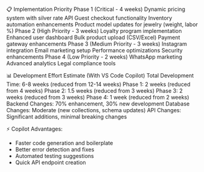 📋 Implementation Priority
Phase 1 (Critical - 4 weeks)
Dynamic pricing system with silver rate API
Guest checkout functionality
Inventory automation enhancements
Product model updates for jewelry (weight, labor %)
Phase 2 (High Priority - 3 weeks)
Loyalty program implementation
Enhanced user dashboard
Bulk product upload (CSV/Excel)
Payment gateway enhancements
Phase 3 (Medium Priority - 3 weeks)
Instagram integration
Email marketing setup
Performance optimizations
Security enhancements
Phase 4 (Low Priority - 2 weeks)
WhatsApp marketing
Advanced analytics
Legal compliance tools

📊 Development Effort Estimate (With VS Code Copilot)
Total Development Time: 6-8 weeks (reduced from 12-14 weeks)
Phase 1: 2 weeks (reduced from 4 weeks)
Phase 2: 1.5 weeks (reduced from 3 weeks) 
Phase 3: 2 weeks (reduced from 3 weeks)
Phase 4: 1 week (reduced from 2 weeks)
Backend Changes: 70% enhancement, 30% new development
Database Changes: Moderate (new collections, schema updates)
API Changes: Significant additions, minimal breaking changes

⚡ Copilot Advantages:
- Faster code generation and boilerplate
- Better error detection and fixes
- Automated testing suggestions
- Quick API endpoint creation